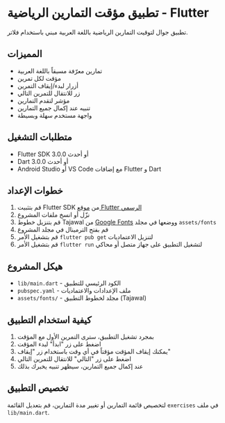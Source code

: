 # تطبيق مؤقت التمارين الرياضية - Flutter

تطبيق جوال لتوقيت التمارين الرياضية باللغة العربية مبني باستخدام فلاتر.

## المميزات

- تمارين معرّفة مسبقاً باللغة العربية
- مؤقت لكل تمرين
- أزرار لبدء/إيقاف التمرين
- زر للانتقال للتمرين التالي
- مؤشر لتقدم التمارين
- تنبيه عند إكمال جميع التمارين
- واجهة مستخدم سهلة وبسيطة

## متطلبات التشغيل

- Flutter SDK 3.0.0 أو أحدث
- Dart 3.0.0 أو أحدث
- Android Studio أو VS Code مع إضافات Flutter و Dart

## خطوات الإعداد

1. قم بتثبيت Flutter SDK من [موقع Flutter الرسمي](https://flutter.dev/docs/get-started/install)
2. نزّل أو انسخ ملفات المشروع
3. قم بتنزيل خطوط Tajawal من [Google Fonts](https://fonts.google.com/specimen/Tajawal) ووضعها في مجلد `assets/fonts`
4. قم بفتح الترمينال في مجلد المشروع
5. قم بتشغيل الأمر `flutter pub get` لتنزيل الاعتماديات
6. قم بتشغيل الأمر `flutter run` لتشغيل التطبيق على جهاز متصل أو محاكي

## هيكل المشروع

- `lib/main.dart` - الكود الرئيسي للتطبيق
- `pubspec.yaml` - ملف الإعدادات والاعتماديات
- `assets/fonts/` - مجلد لخطوط التطبيق (Tajawal)

## كيفية استخدام التطبيق

1. بمجرد تشغيل التطبيق، سترى التمرين الأول مع المؤقت
2. اضغط على زر "ابدأ" لبدء المؤقت
3. يمكنك إيقاف المؤقت مؤقتاً في أي وقت باستخدام زر "إيقاف"
4. اضغط على زر "التالي" للانتقال للتمرين التالي
5. عند إكمال جميع التمارين، سيظهر تنبيه يخبرك بذلك

## تخصيص التطبيق

لتخصيص قائمة التمارين أو تغيير مدة التمارين، قم بتعديل القائمة `exercises` في ملف `lib/main.dart`.